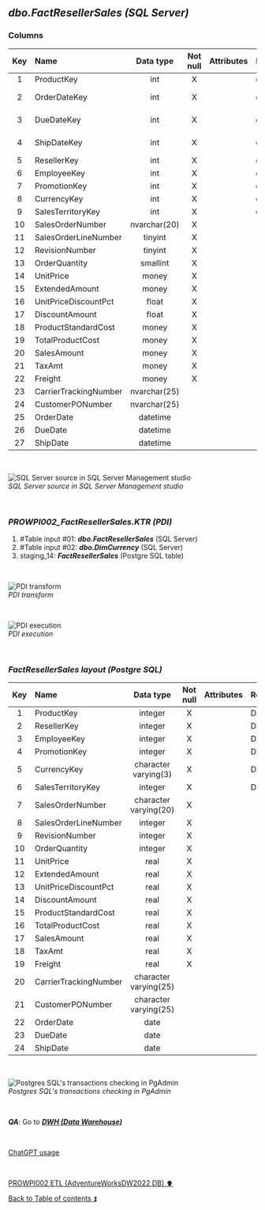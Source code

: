 ## **_dbo.FactResellerSales (SQL Server)_**  

### Columns  

| Key	| Name                     | Data type    | Not null | Attributes | References            | Description  |
| :-: | :----------------------- | :----------: | :------: | :--------- | :-------------------- | :----------- |
| 1   | ProductKey               | int          | X        |            | dbo.DimProduct        | FK           |
| 2   | OrderDateKey             | int          | X        |            | dbo.DimDate           | FK-deprecated|
| 3   | DueDateKey               | int          | X        |            | dbo.DimDate           | FK-deprecated|
| 4   | ShipDateKey              | int          | X        |            | dbo.DimDate           | FK-deprecated|
| 5   | ResellerKey              | int          | X        |            | dbo.DimReseller       | FK           |
| 6   | EmployeeKey              | int          | X        |            | dbo.DimEmployee       | FK           |
| 7   | PromotionKey             | int          | X        |            | dbo.DimPromotion      | FK           |
| 8   | CurrencyKey              | int          | X        |            | dbo.DimCurrency       | FK           |
| 9   | SalesTerritoryKey        | int          | X        |            | dbo.DimSalesTerritory | FK           |
| 10  | SalesOrderNumber         | nvarchar(20) | X        |            |                       | PK           |
| 11  | SalesOrderLineNumber     | tinyint      | X        |            |                       | PK           |
| 12  | RevisionNumber           | tinyint      | X        |            |                       |              |
| 13  | OrderQuantity            | smallint     | X        |            |                       |              |
| 14  | UnitPrice                | money        | X        |            |                       |              |
| 15  | ExtendedAmount           | money        | X        |            |                       |              |
| 16  | UnitPriceDiscountPct     | float        | X        |            |                       |              |
| 17  | DiscountAmount           | float        | X        |            |                       |              |
| 18  | ProductStandardCost      | money        | X        |            |                       |              |
| 19  | TotalProductCost         | money        | X        |            |                       |              |
| 20  | SalesAmount              | money        | X        |            |                       |              |
| 21  | TaxAmt                   | money        | X        |            |                       |              |
| 22  | Freight                  | money        | X        |            |                       |              |
| 23  | CarrierTrackingNumber    | nvarchar(25) |          |            |                       |              |
| 24  | CustomerPONumber         | nvarchar(25) |          |            |                       |              |
| 25  | OrderDate                | datetime     |          |            |                       |              |
| 26  | DueDate                  | datetime     |          |            |                       |              |
| 27  | ShipDate                 | datetime     |          |            |                       |              |

<p><br></p>  

![SQL Server source in SQL Server Management studio](https://i.imgur.com/dKALxGH.png)  
_SQL Server source in SQL Server Management studio_  

<p><br></p>   

### **_PROWPI002\_FactResellerSales.KTR (PDI)_**   
1. #Table input #01: **_dbo.FactResellerSales_** (SQL Server)  
2. #Table input #02: **_dbo.DimCurrency_** (SQL Server)  
2. staging_14: **_FactResellerSales_** (Postgre SQL table)
 
<p><br></p>  

![PDI transform](https://i.imgur.com/vnjRSHD.png)  
_PDI transform_  

<p><br></p>  

![PDI execution](https://i.imgur.com/zL66SMC.png)  
_PDI execution_ 

<p><br></p>  

### **_FactResellerSales layout (Postgre SQL)_**  

| Key	| Name                     | Data type             | Not null | Attributes | References            | Description  | Metadata |
| :-: | :----------------------- | :-------------------: | :------: | :--------- | :-------------------- | :----------- | :------: |
| 1   | ProductKey               | integer               | X        |            | DimProduct            | FK           | m084     |
| 2   | ResellerKey              | integer               | X        |            | DimReseller           | FK           | m159     |
| 3   | EmployeeKey              | integer               | X        |            | DimEmployee           | FK           | m029     |
| 4   | PromotionKey             | integer               | X        |            | DimPromotion          | FK           | m150     |
| 5   | CurrencyKey              | character varying(3)  | X        |            | DimCurrency           | FK           | m082     |
| 6   | SalesTerritoryKey        | integer               | X        |            | DimSalesTerritory     | FK           | m063     |
| 7   | SalesOrderNumber         | character varying(20) | X        |            |                       | PK           | m064     |
| 8   | SalesOrderLineNumber     | integer               | X        |            |                       | PK           | m065     |
| 9   | RevisionNumber           | integer               | X        |            |                       |              | m066     |
| 10  | OrderQuantity            | integer               | X        |            |                       |              | m067     |
| 11  | UnitPrice                | real                  | X        |            |                       |              | m068     |
| 12  | ExtendedAmount           | real                  | X        |            |                       |              | m069     |
| 13  | UnitPriceDiscountPct     | real                  | X        |            |                       |              | m070     |
| 14  | DiscountAmount           | real                  | X        |            |                       |              | m071     |
| 15  | ProductStandardCost      | real                  | X        |            |                       |              | m072     |
| 16  | TotalProductCost         | real                  | X        |            |                       |              | m073     |
| 17  | SalesAmount              | real                  | X        |            |                       |              | m074     |
| 18  | TaxAmt                   | real                  | X        |            |                       |              | m075     |
| 19  | Freight                  | real                  | X        |            |                       |              | m076     |
| 20  | CarrierTrackingNumber    | character varying(25) |          |            |                       |              | m077     |
| 21  | CustomerPONumber         | character varying(25) |          |            |                       |              | m078     |
| 22  | OrderDate                | date                  |          |            |                       | FK           | m079     |
| 23  | DueDate                  | date                  |          |            |                       | FK           | m080     |
| 24  | ShipDate                 | date                  |          |            |                       | FK           | m081     |

<p><br></p>  

![Postgres SQL's transactions checking in PgAdmin](https://i.imgur.com/dK2rjRe.png)  
_Postgres SQL's transactions checking in PgAdmin_  

<p><br></p> 

**_QA_**: Go to **_[DWH (Data Warehouse)](dwh.md)_**  

<p><br></p> 

[ChatGPT usage](../CHATGPT_USAGE.md)  

<p><br></p> 

[PROWPI002 ETL (AdventureWorksDW2022 DB) :arrow_up:](prowpi002_etl_adventureworksdw2022_db.md)  

[Back to Table of contents :arrow_double_up:](../README.md)